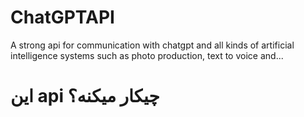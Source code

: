 # ChatGPTAPI
A strong api for communication with chatgpt and all kinds of artificial intelligence systems such as photo production, text to voice and...
# این api چیکار میکنه؟

